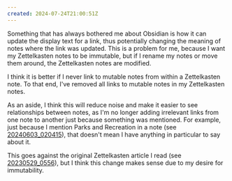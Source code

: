 ```yaml
---
created: 2024-07-24T21:00:51Z
---
```


Something that has always bothered me about Obsidian is how it can update the display text for a link, thus potentially changing the meaning of notes where the link was updated. This is a problem for me, because I want my Zettelkasten notes to be immutable, but if I rename my notes or move them around, the Zettelkasten notes are modified.

I think it is better if I never link to mutable notes from within a Zettelkasten note. To that end, I've removed all links to mutable notes in my Zettelkasten notes.

As an aside, I think this will reduce noise and make it easier to see relationships between notes, as I'm no longer adding irrelevant links from one note to another just because something was mentioned. For example, just because I mention Parks and Recreation in a note (see [20240603_020415](20240603_020415.md)), that doesn't mean I have anything in particular to say about it.

This goes against the original Zettelkasten article I read (see [20230529_0556](20230529_0556.md)), but I think this change makes sense due to my desire for immutability.
